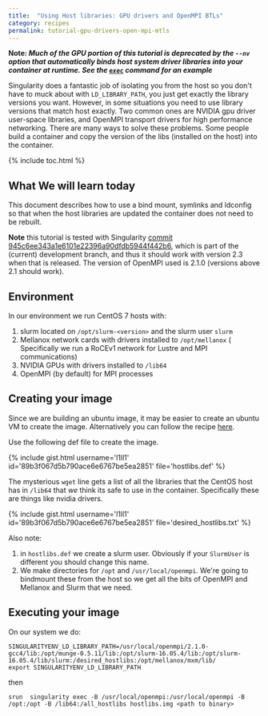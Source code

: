 ```yaml
---
title:  "Using Host libraries: GPU drivers and OpenMPI BTLs"
category: recipes
permalink: tutorial-gpu-drivers-open-mpi-mtls
---
```


**Note: _Much of the GPU portion of this tutorial is deprecated by the `--nv`
option that automatically binds host system driver libraries into your 
container at runtime.  See the [`exec`](/docs-exec#a-gpu-example) command for 
an example_**

Singularity does a fantastic job  of isolating you from the host so you don't
have to muck about with `LD_LIBRARY_PATH`, you just get exactly the library
versions you want. However, in some situations you need to use library
versions that match host exactly. Two common ones are NVIDIA gpu
driver user-space libraries, and OpenMPI transport drivers for high performance
networking. There are many ways to solve these problems. Some people build a container and
copy the version of the libs (installed on the host) into the container. 

{% include toc.html %}

## What We will learn today
This document describes how to use a bind mount, symlinks and ldconfig so that when the host
libraries are updated the container does not need to be rebuilt.

**Note** this tutorial is tested with Singularity <a href="https://github.com/singularityware/singularity/commit/945c6ee343a1e6101e22396a90dfdb5944f442b6" target="_blank">commit 945c6ee343a1e6101e22396a90dfdb5944f442b6</a>,
 which is part of the (current) development branch, and thus it should work with version 2.3 
when that is released. The version of OpenMPI used is 2.1.0 (versions above 2.1 should work).

## Environment

In our environment we run CentOS 7 hosts with:

  1. slurm located on `/opt/slurm-<version>` and the slurm user `slurm`
  2. Mellanox network cards with drivers installed to `/opt/mellanox` (
    Specifically we run a RoCEv1 network for Lustre and MPI communications)
  3. NVIDIA GPUs with drivers installed to `/lib64`
  4. OpenMPI (by default) for MPI processes

## Creating your image
Since we are building an ubuntu image, it may be easier to create an ubuntu VM
to create the image. Alternatively you can follow the recipe
<a href="/building-ubuntu-rhel-host" target="_blank"> here</a>.

Use the following def file to create the image.

{% include gist.html username='l1ll1' id='89b3f067d5b790ace6e6767be5ea2851' file='hostlibs.def' %}

The mysterious `wget` line gets a list of all the libraries that the CentOS host
has in `/lib64` that *we* think its safe to use in the container. Specifically
these are things like nvidia drivers.

{% include gist.html username='l1ll1' id='89b3f067d5b790ace6e6767be5ea2851' file='desired_hostlibs.txt' %}

Also note:

1.  in `hostlibs.def` we create a slurm user. Obviously if your `SlurmUser` is different you should change this name.
2.  We make directories for `/opt` and `/usr/local/openmpi`. We're going to bindmount these from the host so we get all the bits of OpenMPI and Mellanox and Slurm that we need.


## Executing your image
On our system we do:

```
SINGULARITYENV_LD_LIBRARY_PATH=/usr/local/openmpi/2.1.0-gcc4/lib:/opt/munge-0.5.11/lib:/opt/slurm-16.05.4/lib:/opt/slurm-16.05.4/lib/slurm:/desired_hostlibs:/opt/mellanox/mxm/lib/
export SINGULARITYENV_LD_LIBRARY_PATH
```

then

```
srun  singularity exec -B /usr/local/openmpi:/usr/local/openmpi -B /opt:/opt -B /lib64:/all_hostlibs hostlibs.img <path to binary>
```
